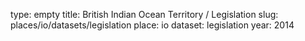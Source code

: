 type: empty
title: British Indian Ocean Territory / Legislation
slug: places/io/datasets/legislation
place: io
dataset: legislation
year: 2014
